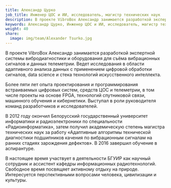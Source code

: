 ```yaml
---
title: Александр Цурко
job_title: Инженер ЦОС и ИИ, исследователь, магистр технических наук
description: В проекте VibroBox Александр занимается разработкой экспертной системы вибродиагностики и оборудования для съёма вибрационных сигналов и данных телеметрии.
keywords: Александр Цурко, Инженер ЦОС и ИИ, исследователь, магистр технических наук, VibroBox, Вибробокс
weight: 40
share:
  image: img/team/Alexander Tsurko.jpg
---
```

В проекте VibroBox Александр занимается разработкой экспертной системы вибродиагностики и оборудования для съёма вибрационных сигналов и данных телеметрии. Ведет исследования в области адаптивного анализа данных с применением цифровой обработки сигналов, data science и стека технологий искусственного интеллекта.

Более пяти лет опыта проектирования и программирования встраиваемых цифровых систем, средств ЦОС и телеметрии, в том числе проекты на основе FPGA, технологий спутниковой связи, машинного обучения и кибернетики. Выступал в роли руководителя команд разработчиков и исследователей.

В 2012 году окончил Белорусский государственный университет информатики и радиоэлектроники по специальности «Радиоинформатика», затем получил академическую степень магистра технических наук за работу «Адаптивные алгоритмы технической диагностики подшипников качения по вибрационным сигналам на ранних стадиях зарождения дефектов». В 2016 завершил обучение в аспирантуре.

В настоящее время участвует в деятельности БГУИР как научный сотрудник и ассистент кафедры информационных радиотехнологий. Свободное время посвящяет активному отдыху на природе. Интересуется перспективными вопросами человека, цивилизации и культуры.

